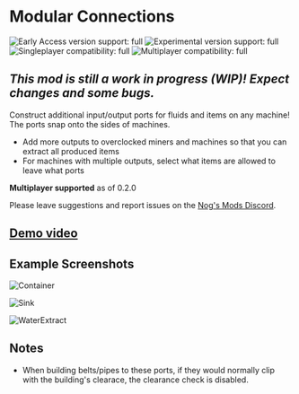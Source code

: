 # Modular Connections

![Early Access version support: full](https://i.imgur.com/1TXo5em.png)
![Experimental version support: full](https://i.imgur.com/kvJ4ZoR.png)
![Singleplayer compatibility: full](https://i.imgur.com/S8roc0Y.png)
![Multiplayer compatibility: full](https://i.imgur.com/EnOtDkM.png)

## _This mod is still a work in progress (WIP)! Expect changes and some bugs._

Construct additional input/output ports for fluids and items on any machine! The ports snap onto the sides of machines.

- Add more outputs to overclocked miners and machines so that you can extract all produced items
- For machines with multiple outputs, select what items are allowed to leave what ports

**Multiplayer supported** as of 0.2.0

Please leave suggestions and report issues on the [Nog's Mods Discord](http://discord.gg/zqp6U7Y7Nu).

## [Demo video](https://www.youtube.com/watch?v=uuUAhfB-N4s)

## Example Screenshots

![Container](https://i.imgur.com/nz9Piwlh.jpg)

![Sink](https://i.imgur.com/AjTf7Oeh.jpg)

![WaterExtract](https://i.imgur.com/Rhoa7lwh.jpg)

## Notes

- When building belts/pipes to these ports, if they would normally clip with the building's clearace, the clearance check is disabled.
